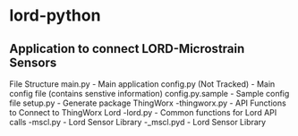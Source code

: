# lord-python

## Application to connect LORD-Microstrain Sensors
File Structure
main.py			- Main application
config.py (Not Tracked)	- Main config file (contains senstive information)
config.py.sample	- Sample config file
setup.py		- Generate package
ThingWorx
-thingworx.py		- API Functions to Connect to ThingWorx
Lord
-lord.py		- Common functions for Lord API calls
-mscl.py		- Lord Sensor Library
-\_mscl.pyd		- Lord Sensor Library
